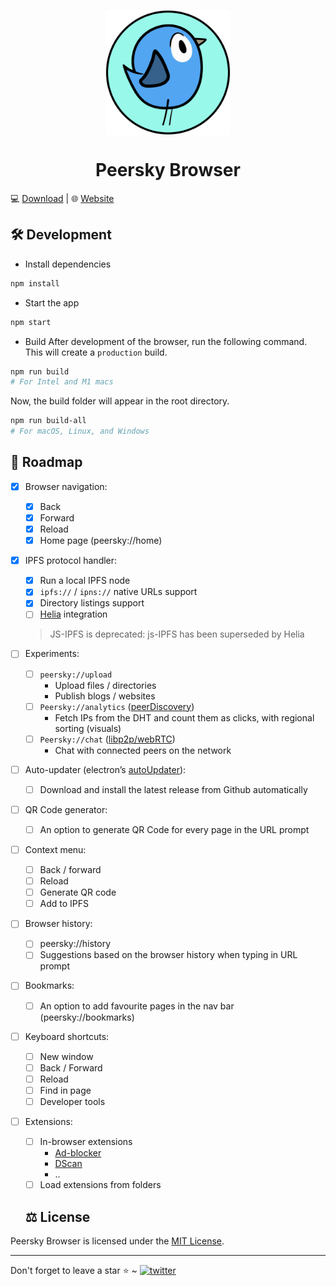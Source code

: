 <p align="center">
    <img align="center" src="/public/icon.png" width="200" height="200"></img>
</p>

<h1 align="center">Peersky Browser</h1>

💻 [Download](https://github.com/p2plabsxyz/peersky-browser/releases/latest) | 🌐 [Website](https://peersky.p2plabs.xyz/)

## 🛠 Development
- Install dependencies

```bash
npm install
```

- Start the app

```bash
npm start
```

- Build
After development of the browser, run the following command. This will create a `production` build.

```bash
npm run build
# For Intel and M1 macs
```

Now, the build folder will appear in the root directory.


```bash
npm run build-all
# For macOS, Linux, and Windows
```

## 🚧 Roadmap

- [x] Browser navigation:
  - [x] Back
  - [x] Forward
  - [x] Reload
  - [x] Home page (peersky://home)

- [x] IPFS protocol handler:
  - [x] Run a local IPFS node
  - [x] `ipfs://` / `ipns://` native URLs support
  - [x] Directory listings support
  - [ ] [Helia](https://github.com/ipfs/helia) integration
  > JS-IPFS is deprecated: js-IPFS has been superseded by Helia

- [ ] Experiments:
  - [ ] `peersky://upload`
    - Upload files / directories
    - Publish blogs / websites
  - [ ] `Peersky://analytics` ([peerDiscovery](https://github.com/ipfs/js-ipfs/blob/master/docs/core-api/DHT.md#ipfsdhtfindpeerpeerid-options))
    - Fetch IPs from the DHT and count them as clicks, with regional sorting (visuals)
  - [ ] `Peersky://chat` ([libp2p/webRTC](https://github.com/libp2p/js-libp2p-webrtc]))
    - Chat with connected peers on the network

- [ ] Auto-updater (electron’s [autoUpdater](https://www.electronjs.org/docs/latest/api/auto-updater)):
    - [ ] Download and install the latest release from Github automatically

- [ ] QR Code generator:
  - [ ] An option to generate QR Code for every page in the URL prompt

- [ ] Context menu:
  - [ ] Back / forward
  - [ ] Reload
  - [ ] Generate QR code
  - [ ] Add to IPFS

- [ ] Browser history:
  - [ ] peersky://history
  - [ ] Suggestions based on the browser history when typing in URL prompt

- [ ] Bookmarks:
  - [ ] An option to add favourite pages in the nav bar (peersky://bookmarks)

- [ ] Keyboard shortcuts:
  - [ ] New window
  - [ ] Back / Forward
  - [ ] Reload
  - [ ] Find in page
  - [ ] Developer tools

- [ ] Extensions:
  - [ ] In-browser extensions
    - [Ad-blocker](https://github.com/gorhill/uBlock)
    - [DScan](https://github.com/p2plabsxyz/dscan)
    - ..
  - [ ]  Load extensions from folders

  ## ⚖️ License

Peersky Browser is licensed under the [MIT License](https://github.com/p2plabsxyz/peersky-browser/blob/main/LICENSE).

<hr>
Don't forget to leave a star ⭐️ ~ <a href="https://twitter.com/PeerskyBrowser" target="_blank"><img src="https://img.shields.io/twitter/follow/PeerskyBrowser?style=social" alt="twitter" /></a>
